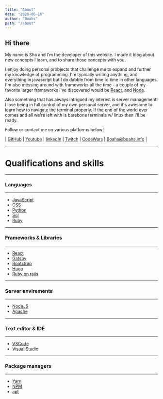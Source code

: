 ```yaml
---
title: "About"
date: "2020-06-16"
author: "Boahs"
path: "/about"
---
```


## Hi there

My name is Sha and I'm the developer of this website. I made it blog about new concepts I learn, and to share those concepts with you.

I enjoy doing personal probjects that challenge me to expand and further my knowledge of programming. I'm typically writing anything, and everything in javascript but I do dabble from time to time in other languages. I'm also messing around with frameworks all the time - a couple of my favorite larger frameworks I've discovered would be [React](https://reactjs.org/), and [Node](https://nodejs.org/en/). 

Also something that has always intrigued my interest is server management! I love being in full control of my own personal server, and it's awesome to learn how to navigate the terminal properly. If the end of the world ever comes and all we're left with is barebone terminals w/ linux then I'll be ready. 

 Follow or contact me on various platforms below!

 | [GitHub](https://github.com/boahs) | [Youtube](https://www.youtube.com/user/BoahsLoL) | [linkedIn](https://www.linkedin.com/in/sha-adkins-694496187/) | [Twitch](https://www.twitch.tv/boahs) | [CodeWars](https://www.codewars.com/users/boahs) | <a href="mailto:boahs@boahs.info">Boahs@boahs.info</a> |



--------------------------------------------------------------------------------
# Qualifications and skills
--------------------------------------------------------------------------------
### Languages
--------------------------------------------------------------------------------
* [JavaScript](https://www.javascript.com/)
* [CSS](https://www.w3schools.com/css/)
* [Python](https://www.python.org/)
* [Sql](https://www.w3schools.com/sql/sql_intro.asp)
* [Ruby](https://www.ruby-lang.org/en/)

--------------------------------------------------------------------------------
### Frameworks & Libraries
--------------------------------------------------------------------------------
* [React](https://reactjs.org/)
* [Gatsby](https://www.gatsbyjs.org/)
* [Bootstrap](https://getbootstrap.com/)
* [Hugo](https://gohugo.io/)
* [Ruby on rails](https://rubyonrails.org/)

--------------------------------------------------------------------------------
### Server envirements
--------------------------------------------------------------------------------
* [NodeJS](https://nodejs.org/en/)
* [Apache](https://httpd.apache.org/)

--------------------------------------------------------------------------------
### Text editor & IDE 
--------------------------------------------------------------------------------
* [VSCode](https://code.visualstudio.com/)
* [Visual Studio](https://visualstudio.microsoft.com/)

--------------------------------------------------------------------------------
### Package managers
--------------------------------------------------------------------------------
* [Yarn](https://classic.yarnpkg.com/en/)
* [NPM](https://www.npmjs.com/)
* [apt](https://wiki.debian.org/Apt)
